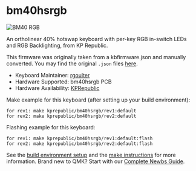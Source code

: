 # bm40hsrgb

![BM40 RGB](https://imgur.com/eOqXMlN.jpeg)

An ortholinear 40% hotswap keyboard with per-key RGB in-switch LEDs and RGB Backlighting, from KP Republic.

This firmware was originally taken from a kbfirmware.json and manually converted. You may find the original `.json` files [here](https://drive.google.com/drive/folders/1tlTHQIFcluK2mjZ4UbbKCsdRLgSRSPw6).

* Keyboard Maintainer: [rgoulter](https://github.com/rgoulter)
* Hardware Supported: bm40hsrgb PCB
* Hardware Availability: [KPRepublic](https://www.aliexpress.com/item/4001147779116.html)

Make example for this keyboard (after setting up your build environment):

    for rev1: make kprepublic/bm40hsrgb/rev1:default
    for rev2: make kprepublic/bm40hsrgb/rev2:default

Flashing example for this keyboard:

    for rev1: make kprepublic/bm40hsrgb/rev1:default:flash
    for rev2: make kprepublic/bm40hsrgb/rev2:default:flash

See the [build environment setup](https://docs.qmk.fm/#/getting_started_build_tools) and the [make instructions](https://docs.qmk.fm/#/getting_started_make_guide) for more information. Brand new to QMK? Start with our [Complete Newbs Guide](https://docs.qmk.fm/#/newbs).
